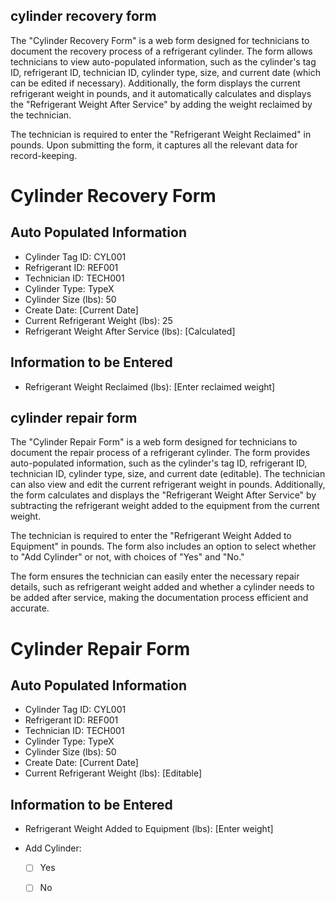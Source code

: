## cylinder recovery form

The "Cylinder Recovery Form" is a web form designed for technicians to document the recovery process of a refrigerant cylinder. The form allows technicians to view auto-populated information, such as the cylinder's tag ID, refrigerant ID, technician ID, cylinder type, size, and current date (which can be edited if necessary). Additionally, the form displays the current refrigerant weight in pounds, and it automatically calculates and displays the "Refrigerant Weight After Service" by adding the weight reclaimed by the technician.

The technician is required to enter the "Refrigerant Weight Reclaimed" in pounds. Upon submitting the form, it captures all the relevant data for record-keeping.

# Cylinder Recovery Form

## Auto Populated Information

- Cylinder Tag ID: CYL001
- Refrigerant ID: REF001
- Technician ID: TECH001
- Cylinder Type: TypeX
- Cylinder Size (lbs): 50
- Create Date: [Current Date]
- Current Refrigerant Weight (lbs): 25
- Refrigerant Weight After Service (lbs): [Calculated]

## Information to be Entered

- Refrigerant Weight Reclaimed (lbs): [Enter reclaimed weight]


## cylinder repair form 

The "Cylinder Repair Form" is a web form designed for technicians to document the repair process of a refrigerant cylinder. The form provides auto-populated information, such as the cylinder's tag ID, refrigerant ID, technician ID, cylinder type, size, and current date (editable). The technician can also view and edit the current refrigerant weight in pounds. Additionally, the form calculates and displays the "Refrigerant Weight After Service" by subtracting the refrigerant weight added to the equipment from the current weight.

The technician is required to enter the "Refrigerant Weight Added to Equipment" in pounds. The form also includes an option to select whether to "Add Cylinder" or not, with choices of "Yes" and "No."

The form ensures the technician can easily enter the necessary repair details, such as refrigerant weight added and whether a cylinder needs to be added after service, making the documentation process efficient and accurate.

# Cylinder Repair Form

## Auto Populated Information

- Cylinder Tag ID: CYL001
- Refrigerant ID: REF001
- Technician ID: TECH001
- Cylinder Type: TypeX
- Cylinder Size (lbs): 50
- Create Date: [Current Date]
- Current Refrigerant Weight (lbs): [Editable]

## Information to be Entered

- Refrigerant Weight Added to Equipment (lbs): [Enter weight]

- Add Cylinder:
  - [ ] Yes
  - [ ] No





